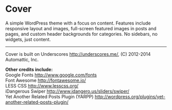 Cover
===

A simple WordPress theme with a focus on content. Features include responsive layout and images, 
full-screen featured images in posts and pages, and custom header backgrounds for categories. 
No sidebars, no widgets, just content.

----

Cover is built on Underscores http://underscores.me/, (C) 2012-2014 Automattic, Inc.

**Other credits include:**  
Google Fonts http://www.google.com/fonts  
Font Awesome http://fontawesome.io/  
LESS CSS http://www.lesscss.org/  
iDangerous Swiper http://www.idangero.us/sliders/swiper/  
Yet Another Related Posts Plugin (YARPP) http://wordpress.org/plugins/yet-another-related-posts-plugin/